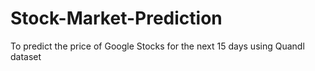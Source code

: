 # Stock-Market-Prediction
To predict the price of Google Stocks for the next 15 days using Quandl dataset
